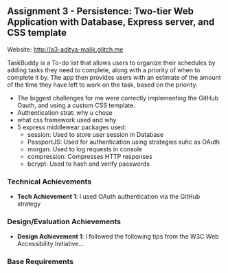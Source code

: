 ## Assignment 3 - Persistence: Two-tier Web Application with Database, Express server, and CSS template

Website: http://a3-aditya-malik.glitch.me

TaskBuddy is a To-do list that allows users to organize their schedules by adding tasks they need to complete, along with a priority of when to complete it by. The app then provides users with an estimate of the amount of the time they have left to work on the task, based on the priority. 

- The biggest challenges for me were correctly implementing the GitHub Oauth, and using a custom CSS template. 
- Authentication strat: why u chose 
- what css framework used and why 
- 5 express middlewear packages used: 
  - session: Used to store user session in Database 
  - PassportJS: Used for authentication using strategies suhc as OAuth
  - morgan: Used to log requests in console
  - compression: Compresses HTTP responses
  - bcrypt: Used to hash and verify passwords

### Technical Achievements
- **Tech Achievement 1**: I used OAuth authentication via the GitHub strategy

### Design/Evaluation Achievements
- **Design Achievement 1**: I followed the following tips from the W3C Web Accessibility Initiative...

### Base Requirements

